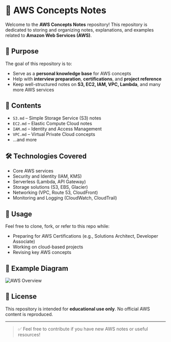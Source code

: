 # 📘 AWS Concepts Notes

Welcome to the **AWS Concepts Notes** repository! This repository is dedicated to storing and organizing notes, explanations, and examples related to **Amazon Web Services (AWS)**.

## 🧠 Purpose

The goal of this repository is to:

- Serve as a **personal knowledge base** for AWS concepts
- Help with **interview preparation**, **certifications**, and **project reference**
- Keep well-structured notes on **S3, EC2, IAM, VPC, Lambda**, and many more AWS services

## 📂 Contents

- `S3.md` – Simple Storage Service (S3) notes  
- `EC2.md` – Elastic Compute Cloud notes  
- `IAM.md` – Identity and Access Management  
- `VPC.md` – Virtual Private Cloud concepts  
- ...and more

## 🛠 Technologies Covered

- Core AWS services  
- Security and Identity (IAM, KMS)  
- Serverless (Lambda, API Gateway)  
- Storage solutions (S3, EBS, Glacier)  
- Networking (VPC, Route 53, CloudFront)  
- Monitoring and Logging (CloudWatch, CloudTrail)

## 📌 Usage

Feel free to clone, fork, or refer to this repo while:

- Preparing for AWS Certifications (e.g., Solutions Architect, Developer Associate)
- Working on cloud-based projects
- Revising key AWS concepts

## 📸 Example Diagram

![AWS Overview](https://d1.awsstatic.com/diagrams/aws-overview.2e54b05c8d95e82d1a6d7e0c119b0e53c1e13f38.png)

## 📜 License

This repository is intended for **educational use only**. No official AWS content is reproduced.

---

> ✅ Feel free to contribute if you have new AWS notes or useful resources!
